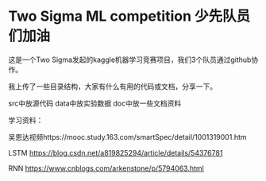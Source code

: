 # Two Sigma ML competition 少先队员们加油

这是一个Two Sigma发起的kaggle机器学习竞赛项目，我们3个队员通过github协作。

我上传了一些目录结构，大家有什么有用的代码或文档，分享一下。

src中放源代码
data中放实验数据
doc中放一些文档资料


学习资料：

吴恩达视频https://mooc.study.163.com/smartSpec/detail/1001319001.htm

LSTM https://blog.csdn.net/a819825294/article/details/54376781

RNN https://www.cnblogs.com/arkenstone/p/5794063.html
